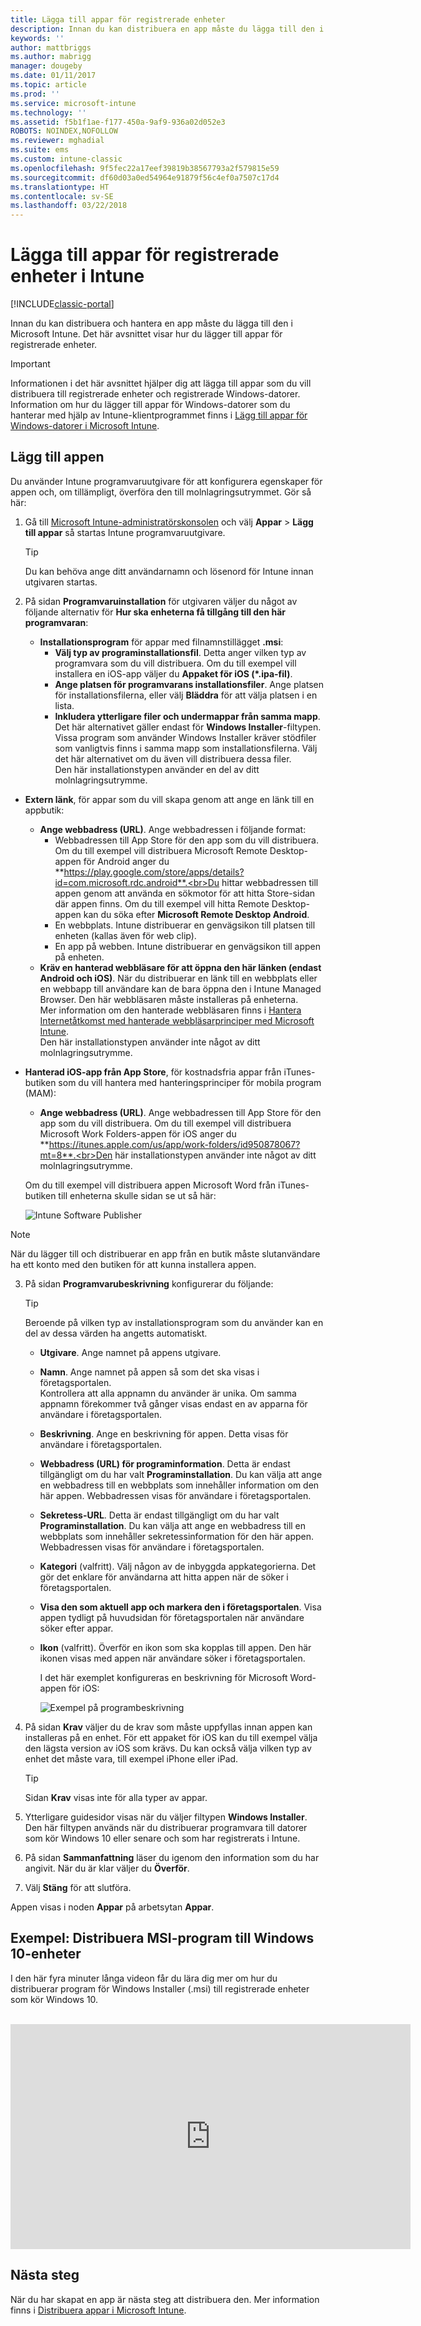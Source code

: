 ```yaml
---
title: Lägga till appar för registrerade enheter
description: Innan du kan distribuera en app måste du lägga till den i Intune. Sedan är den tillgänglig i Intune-konsolen där du kan distribuera och hantera den.
keywords: ''
author: mattbriggs
ms.author: mabrigg
manager: dougeby
ms.date: 01/11/2017
ms.topic: article
ms.prod: ''
ms.service: microsoft-intune
ms.technology: ''
ms.assetid: f5b1f1ae-f177-450a-9af9-936a02d052e3
ROBOTS: NOINDEX,NOFOLLOW
ms.reviewer: mghadial
ms.suite: ems
ms.custom: intune-classic
ms.openlocfilehash: 9f5fec22a17eef39819b38567793a2f579815e59
ms.sourcegitcommit: df60d03a0ed54964e91879f56c4ef0a7507c17d4
ms.translationtype: HT
ms.contentlocale: sv-SE
ms.lasthandoff: 03/22/2018
---
```

# <a name="add-apps-for-enrolled-devices-to-intune"></a>Lägga till appar för registrerade enheter i Intune

[!INCLUDE[classic-portal](../includes/classic-portal.md)]

Innan du kan distribuera och hantera en app måste du lägga till den i Microsoft Intune. Det här avsnittet visar hur du lägger till appar för registrerade enheter.


> [!IMPORTANT]
> Informationen i det här avsnittet hjälper dig att lägga till appar som du vill distribuera till registrerade enheter och registrerade Windows-datorer. Information om hur du lägger till appar för Windows-datorer som du hanterar med hjälp av Intune-klientprogrammet finns i [Lägg till appar för Windows-datorer i Microsoft Intune](add-apps-for-windows-pcs-in-microsoft-intune.md).

## <a name="add-the-app"></a>Lägg till appen
Du använder Intune programvaruutgivare för att konfigurera egenskaper för appen och, om tillämpligt, överföra den till molnlagringsutrymmet. Gör så här:

1.  Gå till [Microsoft Intune-administratörskonsolen](https://manage.microsoft.com) och välj **Appar** &gt; **Lägg till appar** så startas Intune programvaruutgivare.

    > [!TIP]
    > Du kan behöva ange ditt användarnamn och lösenord för Intune innan utgivaren startas.

2.  På sidan **Programvaruinstallation** för utgivaren väljer du något av följande alternativ för **Hur ska enheterna få tillgång till den här programvaran**:
    - **Installationsprogram** för appar med filnamnstillägget **.msi**:
        - **Välj typ av programinstallationsfil**. Detta anger vilken typ av programvara som du vill distribuera. Om du till exempel vill installera en iOS-app väljer du **Appaket för iOS (&#42;.ipa-fil)**.
        - **Ange platsen för programvarans installationsfiler**. Ange platsen för installationsfilerna, eller välj **Bläddra** för att välja platsen i en lista.
        - **Inkludera ytterligare filer och undermappar från samma mapp**. Det här alternativet gäller endast för **Windows Installer**-filtypen.<br>Vissa program som använder Windows Installer kräver stödfiler som vanligtvis finns i samma mapp som installationsfilerna. Välj det här alternativet om du även vill distribuera dessa filer.<br>Den här installationstypen använder en del av ditt molnlagringsutrymme.

  -   **Extern länk**, för appar som du vill skapa genom att ange en länk till en appbutik:

        - **Ange webbadress (URL)**. Ange webbadressen i följande format:
            - Webbadressen till App Store för den app som du vill distribuera. Om du till exempel vill distribuera Microsoft Remote Desktop-appen för Android anger du **https://play.google.com/store/apps/details?id=com.microsoft.rdc.android**.<br>Du hittar webbadressen till appen genom att använda en sökmotor för att hitta Store-sidan där appen finns. Om du till exempel vill hitta Remote Desktop-appen kan du söka efter **Microsoft Remote Desktop Android**.
            - En webbplats. Intune distribuerar en genvägsikon till platsen till enheten (kallas även för web clip).
            - En app på webben. Intune distribuerar en genvägsikon till appen på enheten.
        - **Kräv en hanterad webbläsare för att öppna den här länken (endast Android och iOS)**. När du distribuerar en länk till en webbplats eller en webbapp till användare kan de bara öppna den i Intune Managed Browser. Den här webbläsaren måste installeras på enheterna.<br>Mer information om den hanterade webbläsaren finns i [Hantera Internetåtkomst med hanterade webbläsarprinciper med Microsoft Intune](manage-internet-access-using-managed-browser-policies.md).<br>Den här installationstypen använder inte något av ditt molnlagringsutrymme.

  -   **Hanterad iOS-app från App Store**, för kostnadsfria appar från iTunes-butiken som du vill hantera med hanteringsprinciper för mobila program (MAM):

        - **Ange webbadress (URL)**. Ange webbadressen till App Store för den app som du vill distribuera. Om du till exempel vill distribuera Microsoft Work Folders-appen för iOS anger du **https://itunes.apple.com/us/app/work-folders/id950878067?mt=8**.<br>Den här installationstypen använder inte något av ditt molnlagringsutrymme.

        Om du till exempel vill distribuera appen Microsoft Word från iTunes-butiken till enheterna skulle sidan se ut så här:

        ![Intune Software Publisher](./media/publisher-for-mobile.png)

> [!NOTE]
> När du lägger till och distribuerar en app från en butik måste slutanvändare ha ett konto med den butiken för att kunna installera appen.

3.  På sidan **Programvarubeskrivning** konfigurerar du följande:

    > [!TIP]
    > Beroende på vilken typ av installationsprogram som du använder kan en del av dessa värden ha angetts automatiskt.

    - **Utgivare**. Ange namnet på appens utgivare.
    - **Namn**. Ange namnet på appen så som det ska visas i företagsportalen.<br>Kontrollera att alla appnamn du använder är unika. Om samma appnamn förekommer två gånger visas endast en av apparna för användare i företagsportalen.
    - **Beskrivning**. Ange en beskrivning för appen. Detta visas för användare i företagsportalen.
    - **Webbadress (URL) för programinformation**. Detta är endast tillgängligt om du har valt **Programinstallation**. Du kan välja att ange en webbadress till en webbplats som innehåller information om den här appen. Webbadressen visas för användare i företagsportalen.
    - **Sekretess-URL**. Detta är endast tillgängligt om du har valt **Programinstallation**. Du kan välja att ange en webbadress till en webbplats som innehåller sekretessinformation för den här appen. Webbadressen visas för användare i företagsportalen.
    - **Kategori** (valfritt). Välj någon av de inbyggda appkategorierna. Det gör det enklare för användarna att hitta appen när de söker i företagsportalen.
    - **Visa den som aktuell app och markera den i företagsportalen**. Visa appen tydligt på huvudsidan för företagsportalen när användare söker efter appar.
    - **Ikon** (valfritt). Överför en ikon som ska kopplas till appen. Den här ikonen visas med appen när användare söker i företagsportalen.

        I det här exemplet konfigureras en beskrivning för Microsoft Word-appen för iOS:

        ![Exempel på programbeskrivning](./media/ios-software-description.png)

4.  På sidan **Krav** väljer du de krav som måste uppfyllas innan appen kan installeras på en enhet. För ett appaket för iOS kan du till exempel välja den lägsta version av iOS som krävs. Du kan också välja vilken typ av enhet det måste vara, till exempel iPhone eller iPad.

    > [!TIP]
    > Sidan **Krav** visas inte för alla typer av appar.

5.  Ytterligare guidesidor visas när du väljer filtypen **Windows Installer**. Den här filtypen används när du distribuerar programvara till datorer som kör Windows 10 eller senare och som har registrerats i Intune.

6.  På sidan **Sammanfattning** läser du igenom den information som du har angivit. När du är klar väljer du **Överför**.

7.  Välj **Stäng** för att slutföra.

Appen visas i noden **Appar** på arbetsytan **Appar**.

## <a name="example---deploying-msi-applications-to-windows-10-devices"></a>Exempel: Distribuera MSI-program till Windows 10-enheter
I den här fyra minuter långa videon får du lära dig mer om hur du distribuerar program för Windows Installer (.msi) till registrerade enheter som kör Windows 10.<br><br>

<iframe src="https://channel9.msdn.com/Series/How-to-Control-the-Uncontrolled/6--How-to-Deploy-MSI-Applications-to-Windows-10-Using-Intune-and-Mobile-Device-Management-MDM/player" width="640" height="360" allowFullScreen frameBorder="0"></iframe>

## <a name="next-steps"></a>Nästa steg

När du har skapat en app är nästa steg att distribuera den. Mer information finns i [Distribuera appar i Microsoft Intune](deploy-apps.md).
